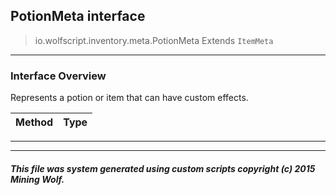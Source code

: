 ## PotionMeta __interface__

>io.wolfscript.inventory.meta.PotionMeta
>Extends `ItemMeta`

---

### Interface Overview

Represents a potion or item that can have custom effects.

Method | Type   
--- | :--- 



---

---


##### This file was system generated using custom scripts copyright (c) 2015 Mining Wolf.
	


